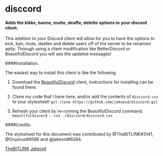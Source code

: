 # disccord
#### Adds the kikke, banne, mutte, deaffe, delette options to your discord client.

This addition to your Discord client will allow for you to have the options to kick, ban, mute, deafen and delete users off of the server to be renamed aptly. Through using a client modification like BetterDiscord or BeautifulDiscord you will see the updated messages!

####Installation.

The easiest way to install this client is like the following.

1. Download the [BeautifulDiscord](https://github.com/leovoel/BeautifulDiscord) client, instructions for installing can be found there.

2. Clone my code that I have here, and/or add the contents of `disccord.css` to your stylesheet!
```git clone https://github.com/jakeoid/disccord.git```

3. Refresh your client by re-running the BeautifulDiscord command.
```beautifuldiscord --css ./disccord/disccord.css``` 

####Credits.

The stylesheet for this document was contributed by @TheBITLINK#3141, @Ovyerus#9586 and @jakeoid#6284. 

[TheBITLINK](https://gist.github.com/TheBITLINK)
[Jakeoid](https://jakeoid.com/)
